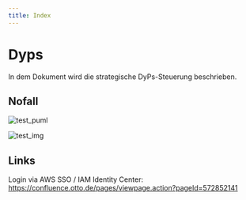 ```yaml
---
title: Index
---
```


# Dyps

In dem Dokument wird die strategische DyPs-Steuerung beschrieben.

## Nofall

![test_puml](puml_img/test_puml.png)

![test_img](img/test_img.png)


## Links

Login via AWS SSO / IAM Identity Center: https://confluence.otto.de/pages/viewpage.action?pageId=572852141